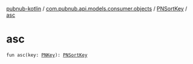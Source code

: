 [pubnub-kotlin](../../index.md) / [com.pubnub.api.models.consumer.objects](../index.md) / [PNSortKey](index.md) / [asc](./asc.md)

# asc

`fun asc(key: `[`PNKey`](../-p-n-key/index.md)`): `[`PNSortKey`](index.md)